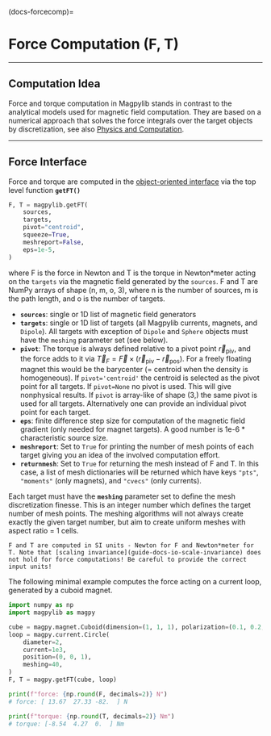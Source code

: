 (docs-forcecomp)=
# Force Computation (F, T)

-------------------------------------
## Computation Idea

Force and torque computation in Magpylib stands in contrast to the analytical models used for magnetic field computation. They are based on a numerical approach that solves the force integrals over the target objects by discretization, see also [Physics and Computation](guide-physics-force-computation).

-------------------------------------
## Force Interface

Force and torque are computed in the [object-oriented interface](docs-fieldcomp-oo) via the top level function **`getFT()`**

```python
F, T = magpylib.getFT(
    sources,
    targets,
    pivot="centroid",
    squeeze=True,
    meshreport=False,
    eps=1e-5,
)
```

where F is the force in Newton and T is the torque in Newton*meter acting on the `targets` via the magnetic field generated by the `sources`. F and T are NumPy arrays of shape (n, m, o, 3), where n is the number of sources, m is the path length, and o is the number of targets.

- **`sources`**: single or 1D list of magnetic field generators
- **`targets`**: single or 1D list of targets (all Magpylib currents, magnets, and `Dipole`). All targets with exception of `Dipole` and `Sphere` objects must have the `meshing` parameter set (see below).
- **`pivot`**: The torque is always defined relative to a pivot point $\vec{r}_\text{piv}$, and the force adds to it via $\vec{T}_F = \vec{F} \times (\vec{r}_\text{piv} - \vec{r}_\text{pos})$. For a freely floating magnet this would be the barycenter (= centroid when the density is homogeneous). If `pivot='centroid'` the centroid is selected as the pivot point for all targets. If `pivot=None` no pivot is used. This will give nonphysical results. If `pivot` is array-like of shape (3,) the same pivot is used for all targets. Alternatively one can provide an individual pivot point for each target.
- **`eps`**: finite difference step size for computation of the magnetic field gradient (only needed for magnet targets). A good number is 1e-6 * characteristic source size.
- **`meshreport`**: Set to `True` for printing the number of mesh points of each target giving you an idea of the involved computation effort.
- **`returnmesh`**: Set to `True` for returning the mesh instead of F and T. In this case, a list of mesh dictionaries will be returned which have keys `"pts"`, `"moments"` (only magnets), and `"cvecs"` (only currents).

Each target must have the **`meshing`** parameter set to define the mesh discretization finesse. This is an integer number which defines the target number of mesh points. The meshing algorithms will not always create exactly the given target number, but aim to create uniform meshes with aspect ratio = 1 cells.

```{warning}
F and T are computed in SI units - Newton for F and Newton*meter for T. Note that [scaling invariance](guide-docs-io-scale-invariance) does not hold for force computations! Be careful to provide the correct input units!
```

The following minimal example computes the force acting on a current loop, generated by a cuboid magnet.

```python
import numpy as np
import magpylib as magpy

cube = magpy.magnet.Cuboid(dimension=(1, 1, 1), polarization=(0.1, 0.2, 0.3))
loop = magpy.current.Circle(
    diameter=2,
    current=1e3,
    position=(0, 0, 1),
    meshing=40,
)
F, T = magpy.getFT(cube, loop)

print(f"force: {np.round(F, decimals=2)} N")
# force: [ 13.67  27.33 -82.  ] N

print(f"torque: {np.round(T, decimals=2)} Nm")
# torque: [-8.54  4.27  0.  ] Nm
```
